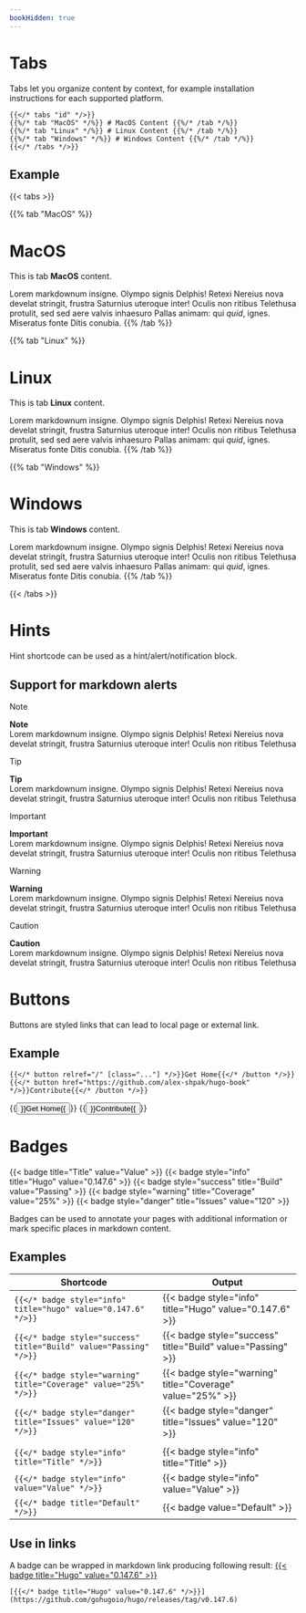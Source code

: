 ```yaml
---
bookHidden: true
---
```



# Tabs

Tabs let you organize content by context, for example installation instructions for each supported platform.

```tpl
{{</* tabs "id" */>}}
{{%/* tab "MacOS" */%}} # MacOS Content {{%/* /tab */%}}
{{%/* tab "Linux" */%}} # Linux Content {{%/* /tab */%}}
{{%/* tab "Windows" */%}} # Windows Content {{%/* /tab */%}}
{{</* /tabs */>}}
```

## Example

{{< tabs >}}

{{% tab "MacOS" %}}
# MacOS

This is tab **MacOS** content.

Lorem markdownum insigne. Olympo signis Delphis! Retexi Nereius nova develat
stringit, frustra Saturnius uteroque inter! Oculis non ritibus Telethusa
protulit, sed sed aere valvis inhaesuro Pallas animam: qui _quid_, ignes.
Miseratus fonte Ditis conubia.
{{% /tab %}}

{{% tab "Linux" %}}
# Linux

This is tab **Linux** content.

Lorem markdownum insigne. Olympo signis Delphis! Retexi Nereius nova develat
stringit, frustra Saturnius uteroque inter! Oculis non ritibus Telethusa
protulit, sed sed aere valvis inhaesuro Pallas animam: qui _quid_, ignes.
Miseratus fonte Ditis conubia.
{{% /tab %}}

{{% tab "Windows" %}}
# Windows

This is tab **Windows** content.

Lorem markdownum insigne. Olympo signis Delphis! Retexi Nereius nova develat
stringit, frustra Saturnius uteroque inter! Oculis non ritibus Telethusa
protulit, sed sed aere valvis inhaesuro Pallas animam: qui _quid_, ignes.
Miseratus fonte Ditis conubia.
{{% /tab %}}

{{< /tabs >}}

# Hints

Hint shortcode can be used as a hint/alert/notification block.



## Support for markdown alerts

> [!NOTE]
> **Note**  
> Lorem markdownum insigne. Olympo signis Delphis! Retexi Nereius nova develat
> stringit, frustra Saturnius uteroque inter! Oculis non ritibus Telethusa

> [!TIP]
> **Tip**  
> Lorem markdownum insigne. Olympo signis Delphis! Retexi Nereius nova develat
> stringit, frustra Saturnius uteroque inter! Oculis non ritibus Telethusa

> [!IMPORTANT]
> **Important**  
> Lorem markdownum insigne. Olympo signis Delphis! Retexi Nereius nova develat
> stringit, frustra Saturnius uteroque inter! Oculis non ritibus Telethusa

> [!WARNING]
> **Warning**  
> Lorem markdownum insigne. Olympo signis Delphis! Retexi Nereius nova develat
> stringit, frustra Saturnius uteroque inter! Oculis non ritibus Telethusa

> [!CAUTION]
> **Caution**  
> Lorem markdownum insigne. Olympo signis Delphis! Retexi Nereius nova develat
> stringit, frustra Saturnius uteroque inter! Oculis non ritibus Telethusa


# Buttons

Buttons are styled links that can lead to local page or external link.

## Example

```tpl
{{</* button relref="/" [class="..."] */>}}Get Home{{</* /button */>}}
{{</* button href="https://github.com/alex-shpak/hugo-book" */>}}Contribute{{</* /button */>}}
```

{{<button relref="/">}}Get Home{{</button>}}
{{<button href="https://github.com/alex-shpak/hugo-book">}}Contribute{{</button>}}

# Badges

{{< badge title="Title" value="Value" >}}
{{< badge style="info" title="Hugo" value="0.147.6" >}}
{{< badge style="success" title="Build" value="Passing" >}}
{{< badge style="warning" title="Coverage" value="25%" >}}
{{< badge style="danger" title="Issues" value="120" >}}

Badges can be used to annotate your pages with additional information or mark specific places in markdown content.

## Examples

| Shortcode | Output |
| --        | --     |
| `{{</* badge style="info" title="hugo" value="0.147.6" */>}}`     | {{< badge style="info" title="Hugo" value="0.147.6" >}}     |
| `{{</* badge style="success" title="Build" value="Passing" */>}}` | {{< badge style="success" title="Build" value="Passing" >}} |
| `{{</* badge style="warning" title="Coverage" value="25%" */>}}`  | {{< badge style="warning" title="Coverage" value="25%" >}}  |
| `{{</* badge style="danger" title="Issues" value="120" */>}}`     | {{< badge style="danger" title="Issues" value="120" >}}     |
| | |
| `{{</* badge style="info" title="Title" */>}}`                    | {{< badge style="info" title="Title" >}}                    |
| `{{</* badge style="info" value="Value" */>}}`                    | {{< badge style="info" value="Value" >}}                    |
| `{{</* badge title="Default" */>}}`                               | {{< badge value="Default" >}}                               |

## Use in links 

A badge can be wrapped in markdown link producing following result: [{{< badge title="Hugo" value="0.147.6" >}}](https://github.com/gohugoio/hugo/releases/tag/v0.147.6)
```tpl
[{{</* badge title="Hugo" value="0.147.6" */>}}](https://github.com/gohugoio/hugo/releases/tag/v0.147.6)
```
